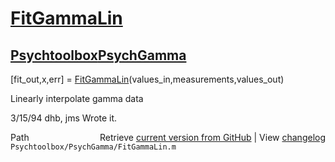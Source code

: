 # [FitGammaLin](FitGammaLin)
## [Psychtoolbox](Psychtoolbox)[PsychGamma](PsychGamma)

[fit\_out,x,err] = [FitGammaLin](FitGammaLin)(values\_in,measurements,values\_out)  
  
Linearly interpolate gamma data  
  
3/15/94     dhb, jms        Wrote it.  




<div class="code_header" style="text-align:right;">
  <span style="float:left;">Path&nbsp;&nbsp;</span> <span class="counter">Retrieve <a href=
  "https://raw.github.com/Psychtoolbox-3/Psychtoolbox-3/beta/Psychtoolbox/PsychGamma/FitGammaLin.m">current version from GitHub</a> | View <a href=
  "https://github.com/Psychtoolbox-3/Psychtoolbox-3/commits/beta/Psychtoolbox/PsychGamma/FitGammaLin.m">changelog</a></span>
</div>
<div class="code">
  <code>Psychtoolbox/PsychGamma/FitGammaLin.m</code>
</div>

